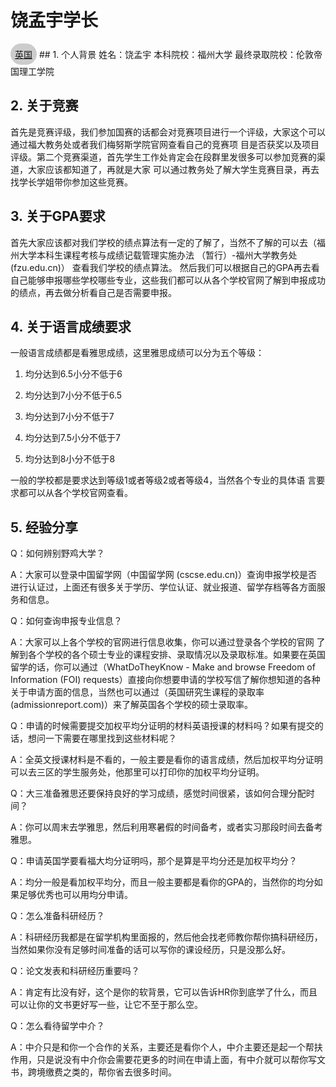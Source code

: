 # 饶孟宇学长
<a href="https://fzu-fly.online/flying/eu/" style="display: inline-block; width: fit-content; padding: 0.5em;border-radius: 500px; background-color: #ccc;">
  英国
</a>
## 1. 个人背景
姓名：饶孟宇
本科院校：福州大学
最终录取院校：伦敦帝国理工学院

## 2. 关于竞赛
首先是竞赛评级，我们参加国赛的话都会对竞赛项目进行一个评级，大家这个可以通过福大教务处或者我们梅努斯学院官网查看自己的竞赛项
目是否获奖以及项目评级。第二个竞赛渠道，首先学生工作处肯定会在段群里发很多可以参加竞赛的渠道，大家应该都知道了，再就是大家
可以通过教务处了解大学生竞赛目录，再去找学长学姐带你参加这些竞赛。

## 3. 关于GPA要求
首先大家应该都对我们学校的绩点算法有一定的了解了，当然不了解的可以去（福州大学本科生课程考核与成绩记载管理实施办法 （暂行）-福州大学教务处 (fzu.edu.cn)）
查看我们学校的绩点算法。
然后我们可以根据自己的GPA再去看自己能够申报哪些学校哪些专业，这些我们都可以从各个学校官网了解到申报成功的绩点，再去做分析看自己是否需要申报。


## 4. 关于语言成绩要求
 一般语言成绩都是看雅思成绩，这里雅思成绩可以分为五个等级：

1.	均分达到6.5小分不低于6

2.	均分达到7小分不低于6.5

3.	均分达到7小分不低于7

4.	均分达到7.5小分不低于7

5.	均分达到8小分不低于8

一般的学校都是要求达到等级1或者等级2或者等级4，当然各个专业的具体语
言要求都可以从各个学校官网查看。

## 5. 经验分享
Q：如何辨别野鸡大学？

A：大家可以登录中国留学网（中国留学网 (cscse.edu.cn)）查询申报学校是否进行认证过，上面还有很多关于学历、学位认证、就业报道、留学存档等各方面服务和信息。

Q：如何查询申报专业信息？

A：大家可以上各个学校的官网进行信息收集，你可以通过登录各个学校的官网
了解到各个学校的各个硕士专业的课程安排、录取情况以及录取标准。如果要在英国留学的话，你可以通过（WhatDoTheyKnow - Make and browse Freedom of Information (FOI) requests）直接向你想要申请的学校写信了解你想知道的各种关于申请方面的信息，当然也可以通过（英国研究生课程的录取率 (admissionreport.com)）来了解英国各个学校的硕士录取率。

Q：申请的时候需要提交加权平均分证明的材料英语授课的材料吗？如果有提交的话，想问一下需要在哪里找到这些材料呢？

A：全英文授课材料是不看的，一般主要是看你的语言成绩，然后加权平均分证明可以去三区的学生服务处，他那里可以打印你的加权平均分证明。

Q：大三准备雅思还要保持良好的学习成绩，感觉时间很紧，该如何合理分配时间？

A：你可以周末去学雅思，然后利用寒暑假的时间备考，或者实习那段时间去备考雅思。

Q：申请英国学要看福大均分证明吗，那个是算是平均分还是加权平均分？

A：均分一般是看加权平均分，而且一般主要都是看你的GPA的，当然你的均分如果足够优秀也可以用均分申请。

Q：怎么准备科研经历？

A：科研经历我都是在留学机构里面报的，然后他会找老师教你帮你搞科研经历，当然如果你没有足够时间准备的话可以写你的课设经历，只是没那么好。

Q：论文发表和科研经历重要吗？

A：肯定有比没有好，这个是你的软背景，它可以告诉HR你到底学了什么，而且可以让你的文书更好写一些，让它不至于那么空。

Q：怎么看待留学中介？

A：中介只是和你一个合作的关系，主要还是看你个人，中介主要还是起一个帮扶作用，只是说没有中介你会需要花更多的时间在申请上面，有中介就可以帮你写文书，跨境缴费之类的，帮你省去很多时间。
